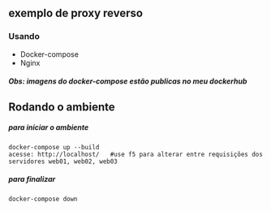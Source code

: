 ## exemplo de proxy reverso
### Usando 
- Docker-compose 
- Nginx
##### Obs: imagens do docker-compose estão publicas no meu dockerhub

## Rodando o ambiente 

##### para iniciar o ambiente
```{bash}
docker-compose up --build
acesse: http://localhost/   #use f5 para alterar entre requisições dos servidores web01, web02, web03
```

##### para finalizar
```{bash}
docker-compose down
```

# 



